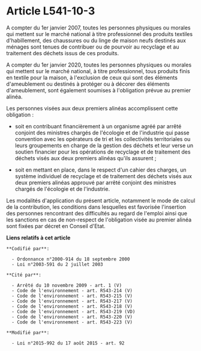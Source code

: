# Article L541-10-3

A compter du 1er janvier 2007, toutes les personnes physiques ou morales qui mettent sur le marché national à titre
professionnel des produits textiles d'habillement, des chaussures ou du linge de maison neufs destinés aux ménages sont
tenues de contribuer ou de pourvoir au recyclage et au traitement des déchets issus de ces produits.

A compter du 1er janvier 2020, toutes les personnes physiques ou morales qui mettent sur le marché national, à titre
professionnel, tous produits finis en textile pour la maison, à l'exclusion de ceux qui sont des éléments d'ameublement ou
destinés à protéger ou à décorer des éléments d'ameublement, sont également soumises à l'obligation prévue au premier
alinéa. 

Les personnes visées aux deux premiers alinéas accomplissent cette obligation :

- soit en contribuant financièrement à un organisme agréé par arrêté conjoint des ministres chargés de l'écologie et de
l'industrie qui passe convention avec les opérateurs de tri et les collectivités territoriales ou leurs groupements en charge
de la gestion des déchets et leur verse un soutien financier pour les opérations de recyclage et de traitement des déchets
visés aux deux premiers alinéas qu'ils assurent ;

- soit en mettant en place, dans le respect d'un cahier des charges, un système individuel de recyclage et de traitement des
déchets visés aux deux premiers alinéas approuvé par arrêté conjoint des ministres chargés de l'écologie et de l'industrie.

Les modalités d'application du présent article, notamment le mode de calcul de la contribution, les conditions dans
lesquelles est favorisée l'insertion des personnes rencontrant des difficultés au regard de l'emploi ainsi que les sanctions
en cas de non-respect de l'obligation visée au premier alinéa sont fixées par décret en Conseil d'Etat.

**Liens relatifs à cet article**

	**Codifié par**:

	  - Ordonnance n°2000-914 du 18 septembre 2000
	  - Loi n°2003-591 du 2 juillet 2003

	**Cité par**:

	  - Arrêté du 10 novembre 2009 - art. 1 (V)
	  - Code de l'environnement - art. R543-214 (V)
	  - Code de l'environnement - art. R543-215 (V)
	  - Code de l'environnement - art. R543-217 (V)
	  - Code de l'environnement - art. R543-218 (V)
	  - Code de l'environnement - art. R543-219 (VD)
	  - Code de l'environnement - art. R543-220 (V)
	  - Code de l'environnement - art. R543-223 (V)

	**Modifié par**:

	  - Loi n°2015-992 du 17 août 2015 - art. 92

